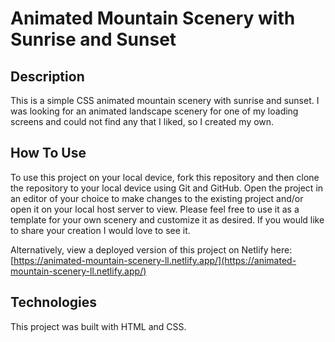 # Animated Mountain Scenery with Sunrise and Sunset

## Description 

This is a simple CSS animated mountain scenery with sunrise and sunset. I was looking for an animated landscape scenery for one of my loading screens and could not find any that I liked, so I created my own. 

## How To Use 

To use this project on your local device, fork this repository and then clone the repository to your local device using Git and GitHub. Open the project in an editor of your choice to make changes to the existing project and/or open it on your local host server to view. Please feel free to use it as a template for your own scenery and customize it as desired. If you would like to share your creation I would love to see it. 

Alternatively, view a deployed version of this project on Netlify here: [https://animated-mountain-scenery-ll.netlify.app/](https://animated-mountain-scenery-ll.netlify.app/)

## Technologies

This project was built with HTML and CSS.
